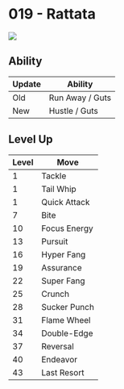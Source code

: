 # 019 - Rattata
![][019]

## Ability

Update | Ability
---    | ---
Old    | Run Away / Guts
New    | Hustle / Guts

## Level Up

Level | Move
---   | ---
  1   | Tackle
  1   | Tail Whip
  1   | Quick Attack
  7   | Bite
 10   | Focus Energy
 13   | Pursuit
 16   | Hyper Fang
 19   | Assurance
 22   | Super Fang
 25   | Crunch
 28   | Sucker Punch
 31   | Flame Wheel
 34   | Double-Edge
 37   | Reversal
 40   | Endeavor
 43   | Last Resort

[019]: ../img/pokemon/019.png
